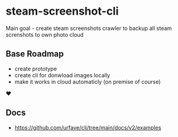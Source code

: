 # steam-screenshot-cli

Main goal - create steam screenshots crawler to backup all steam screnshots to own photo cloud

## Base Roadmap

- create prototype
- create cli for donwload images locally
- make it works in cloud automaticly (on premise of course)

♥️
## Docs

- https://github.com/urfave/cli/tree/main/docs/v2/examples
